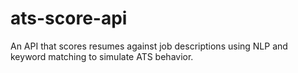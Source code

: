 # ats-score-api
An API that scores resumes against job descriptions using NLP and keyword matching to simulate ATS behavior.
